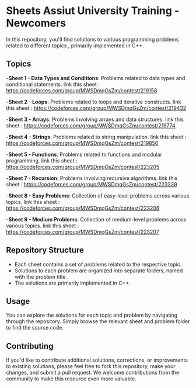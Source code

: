 # Sheets Assiut University Training - Newcomers

 In this repository, you'll find solutions to various programming problems related to different topics , primarily implemented in C++.

## Topics

-**Sheet 1 - Data Types and Conditions**: Problems related to data types and conditional statements.
link this sheet : https://codeforces.com/group/MWSDmqGsZm/contest/219158

-**Sheet 2 - Loops**: Problems related to loops and iterative constructs.
link this sheet : https://codeforces.com/group/MWSDmqGsZm/contest/219432

-**Sheet 3 - Arrays**: Problems involving arrays and data structures.
link this sheet : https://codeforces.com/group/MWSDmqGsZm/contest/219774

-**Sheet 4 - Strings**: Problems related to string manipulation.
link this sheet : https://codeforces.com/group/MWSDmqGsZm/contest/219856

-**Sheet 5 - Functions**: Problems related to functions and modular programming.
link this sheet : https://codeforces.com/group/MWSDmqGsZm/contest/223205

-**Sheet 7 - Recursion**: Problems involving recursive algorithms.
link this sheet : https://codeforces.com/group/MWSDmqGsZm/contest/223339

-**Sheet 8 - Easy Problems**: Collection of easy-level problems across various topics.
link this sheet : https://codeforces.com/group/MWSDmqGsZm/contest/223206

-**Sheet 9 - Medium Problems**: Collection of medium-level problems across various topics.
link this sheet : https://codeforces.com/group/MWSDmqGsZm/contest/223207

## Repository Structure

- Each sheet contains a set of problems related to the respective topic.
- Solutions to each problem are organized into separate folders, named with the problem title .
- The solutions are primarily implemented in C++.

## Usage

You can explore the solutions for each topic and problem by navigating through the repository. Simply browse the relevant sheet and problem folder to find the source code.

## Contributing

If you'd like to contribute additional solutions, corrections, or improvements to existing solutions, please feel free to fork this repository, make your changes, and submit a pull request. We welcome contributions from the community to make this resource even more valuable.
